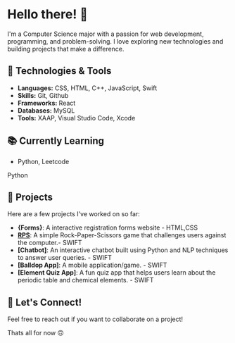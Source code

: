 # Hello there! 👋

I'm a Computer Science major with a passion for web development, programming, and problem-solving. I love exploring new technologies and building projects that make a difference. 

## 🔧 Technologies & Tools

- **Languages:** CSS, HTML, C++, JavaScript, Swift
- **Skills:** Git, Github
- **Frameworks:** React
- **Databases:** MySQL
- **Tools:** XAAP, Visual Studio Code, Xcode

## 📚 Currently Learning
- Python, Leetcode

Python

## 🌱 Projects

Here are a few projects I've worked on so far:
- **{Forms}**: A interactive registration forms website - HTML,CSS
- **[RPS](link**)**: A simple Rock-Paper-Scissors game that challenges users against the computer.- SWIFT
- **[Chatbot]**: An interactive chatbot built using Python and NLP techniques to answer user queries. - SWIFT
- **[Balldop App]**: A mobile application/game. - SWIFT
- **[Element Quiz App]**: A fun quiz app that helps users learn about the periodic table and chemical elements. - SWIFT


## 💬 Let's Connect!

Feel free to reach out if you want to collaborate on a project!

Thats all for now 🙃


